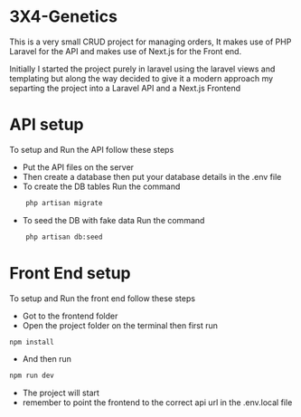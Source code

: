 # 3X4-Genetics
This is a very small CRUD project for managing orders, It makes use of PHP Laravel for the API and makes use of Next.js for the Front end.

Initially I started the project purely in laravel using the laravel views and templating but along the way decided to give it a modern approach my separting the project into a Laravel API and a Next.js Frontend


# API setup
To setup and Run the API follow these steps

- Put the API files on the server
- Then create a database then put your database details in the .env file
- To create the DB tables Run the command 
```bash 
    php artisan migrate
```  

- To seed the DB with fake data Run the command
```bash 
    php artisan db:seed
``` 



# Front End setup
To setup and Run the front end follow these steps

- Got to the frontend folder
- Open the project folder on the terminal then first run
```bash
npm install
```
- And then run
```bash
npm run dev
```

- The project will start 
- remember to point the frontend to the correct api url in the .env.local file
